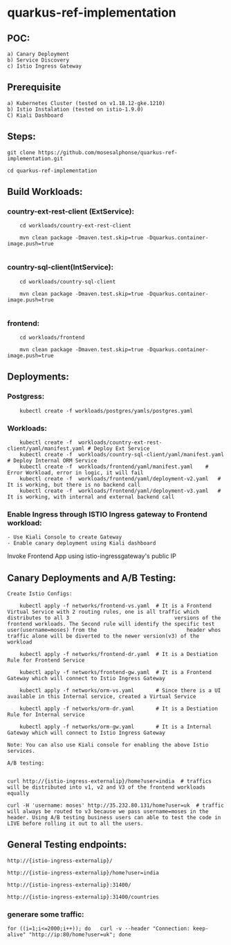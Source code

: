 # quarkus-ref-implementation

## POC:
```
a) Canary Deployment
b) Service Discovery
c) Istio Ingress Gateway

```
## Prerequisite

```
a) Kubernetes Cluster (tested on v1.18.12-gke.1210)
b) Istio Instalation (tested on istio-1.9.0)
C) Kiali Dashboard

```
##  Steps:

```
git clone https://github.com/mosesalphonse/quarkus-ref-implementation.git

cd quarkus-ref-implementation

```
##  Build Workloads:

### country-ext-rest-client (ExtService):
```
	cd workloads/country-ext-rest-client

	mvn clean package -Dmaven.test.skip=true -Dquarkus.container-image.push=true
  
```
### country-sql-client(IntService):
```
	cd workloads/country-sql-client

	mvn clean package -Dmaven.test.skip=true -Dquarkus.container-image.push=true
  
```
### frontend:
```
	cd workloads/frontend
	
	mvn clean package -Dmaven.test.skip=true -Dquarkus.container-image.push=true
```
## Deployments:

### Postgress:
```
	kubectl create -f workloads/postgres/yamls/postgres.yaml
```
### Workloads:
```
	kubectl create -f  workloads/country-ext-rest-client/yaml/manifest.yaml	# Deploy Ext Service
	kubectl create -f  workloads/country-sql-client/yaml/manifest.yaml	# Deploy Internal ORM Service
	kubectl create -f  workloads/frontend/yaml/manifest.yaml	# Error Workload, error in logic, it will fail
	kubectl create -f  workloads/frontend/yaml/deployment-v2.yaml	# It is working, but there is no backend call
	kubectl create -f  workloads/frontend/yaml/deployment-v3.yaml	# It is working, with internal and external backend call
```

###  Enable Ingress through ISTIO Ingress gateway to Frontend workload:
	- Use Kiali Console to create Gateway
	- Enable canary deployment using Kiali dashboard

Invoke Frontend App using istio-ingressgateway's public IP


## Canary Deployments and A/B Testing:
```
Create Istio Configs:

	kubectl apply -f networks/frontend-vs.yaml	# It is a Frontend Virtual Service with 2 routing rules, one is all traffic which distributes to all 3 									versions of the frontend workloads. The Second rule will identify the specific test user(username=moses) from the 							  header whos traffic alone will be diverted to the newer version(v3) of the workload
	
	kubectl apply -f networks/frontend-dr.yaml	# It is a Destiation Rule for Frontend Service
	
	kubectl apply -f networks/frontend-gw.yaml	# It is a Frontend Gateway which will connect to Istio Ingress Gateway
	
	kubectl apply -f networks/orm-vs.yaml		# Since there is a UI available in this Internal service, created a Virtual Service
	
	kubectl apply -f networks/orm-dr.yaml		# It is a Destiation Rule for Internal service
	
	kubectl apply -f networks/orm-gw.yaml		# It is a Internal Gateway which will connect to Istio Ingress Gateway
	
Note: You can also use Kiali console for enabling the above Istio services.

A/B testing:


curl http://{istio-ingress-externalip}/home?user=india  # traffics will be distributed into v1, v2 and V3 of the frontend workloads equally

curl -H 'username: moses' http://35.232.80.131/home?user=uk  # traffic will always be routed to v3 because we pass username=moses in the header. Using A/B testing business users can able to test the code in LIVE before rolling it out to all the users.

```

## General Testing endpoints:
```
http://{istio-ingress-externalip}/

http://{istio-ingress-externalip}/home?user=india

http://{istio-ingress-externalip}:31400/

http://{istio-ingress-externalip}:31400/countries

```
### generare some traffic:
```
for ((i=1;i<=2000;i++)); do   curl -v --header "Connection: keep-alive" "http://ip:80/home?user=uk"; done
```
